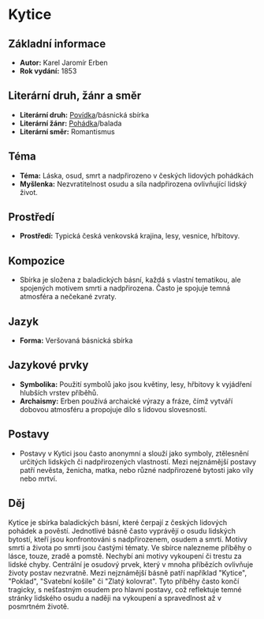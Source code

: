 # Kytice

## Základní informace

- **Autor:** Karel Jaromír Erben
- **Rok vydání:** 1853

## Literární druh, žánr a směr

- **Literární druh:** [Povídka](Povídka.md)/básnická sbírka
- **Literární žánr:** [Pohádka](Pohádka.md)/balada
- **Literární směr:** Romantismus

## Téma

- **Téma:** Láska, osud, smrt a nadpřirozeno v českých lidových pohádkách
- **Myšlenka:** Nezvratitelnost osudu a síla nadpřirozena ovlivňující lidský život.

## Prostředí

- **Prostředí:** Typická česká venkovská krajina, lesy, vesnice, hřbitovy.

## Kompozice

- Sbírka je složena z baladických básní, každá s vlastní tematikou, ale spojených motivem smrti a nadpřirozena. Často je spojuje temná atmosféra a nečekané zvraty.

## Jazyk

- **Forma:** Veršovaná básnická sbírka

## Jazykové prvky

- **Symbolika:** Použití symbolů jako jsou květiny, lesy, hřbitovy k vyjádření hlubších vrstev příběhů.
- **Archaismy:** Erben používá archaické výrazy a fráze, čímž vytváří dobovou atmosféru a propojuje dílo s lidovou slovesností.

## Postavy

- Postavy v Kytici jsou často anonymní a slouží jako symboly, ztělesnění určitých lidských či nadpřirozených vlastností. Mezi nejznámější postavy patří nevěsta, ženicha, matka, nebo různé nadpřirozené bytosti jako víly nebo mrtví.

## Děj

Kytice je sbírka baladických básní, které čerpají z českých lidových pohádek a pověstí. Jednotlivé básně často vyprávějí o osudu lidských bytostí, kteří jsou konfrontováni s nadpřirozenem, osudem a smrtí. Motivy smrti a života po smrti jsou častými tématy. Ve sbírce nalezneme příběhy o lásce, touze, zradě a pomstě. Nechybí ani motivy vykoupení či trestu za lidské chyby. Centrální je osudový prvek, který v mnoha příbězích ovlivňuje životy postav nezvratně. Mezi nejznámější básně patří například "Kytice", "Poklad", "Svatební košile" či "Zlatý kolovrat". Tyto příběhy často končí tragicky, s nešťastným osudem pro hlavní postavy, což reflektuje temné stránky lidského osudu a naději na vykoupení a spravedlnost až v posmrtném životě.